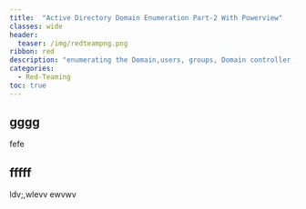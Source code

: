 ```yaml
---
title:  "Active Directory Domain Enumeration Part-2 With Powerview"
classes: wide
header:
  teaser: /img/redteampng.png
ribbon: red
description: "enumerating the Domain,users, groups, Domain controller ,computers and local groups"
categories:
  - Red-Teaming
toc: true
---
```


## gggg

fefe

## fffff
ldv;,wlevv
ewvwv
